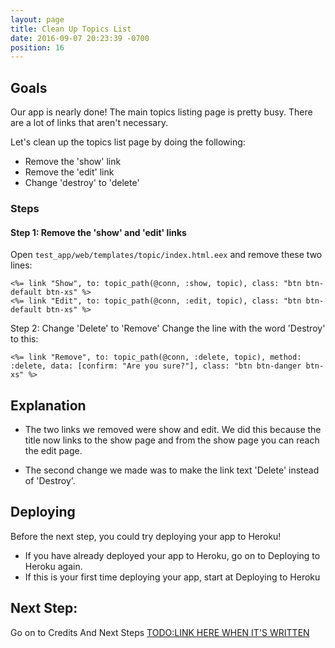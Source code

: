 ```yaml
---
layout: page
title: Clean Up Topics List
date: 2016-09-07 20:23:39 -0700
position: 16
---
```


## Goals
Our app is nearly done! The main topics listing page is pretty busy. There are a lot of links that aren't necessary.

Let's clean up the topics list page by doing the following:

* Remove the 'show' link
* Remove the 'edit' link
* Change 'destroy' to 'delete'

### Steps
#### Step 1: Remove the 'show' and 'edit' links
Open `test_app/web/templates/topic/index.html.eex` and remove these two lines:

```
<%= link "Show", to: topic_path(@conn, :show, topic), class: "btn btn-default btn-xs" %>
<%= link "Edit", to: topic_path(@conn, :edit, topic), class: "btn btn-default btn-xs" %>
```

Step 2: Change 'Delete' to 'Remove'
Change the line with the word 'Destroy' to this:
```
<%= link "Remove", to: topic_path(@conn, :delete, topic), method: :delete, data: [confirm: "Are you sure?"], class: "btn btn-danger btn-xs" %>
```
## Explanation
* The two links we removed were show and edit. We did this because the title now links to the show page and from the show page you can reach the edit page.

* The second change we made was to make the link text 'Delete' instead of 'Destroy'.

## Deploying
Before the next step, you could try deploying your app to Heroku!

* If you have already deployed your app to Heroku, go on to Deploying to Heroku again.
* If this is your first time deploying your app, start at Deploying to Heroku

## Next Step:
Go on to Credits And Next Steps [TODO:LINK HERE WHEN IT'S WRITTEN](/link/here/too)
